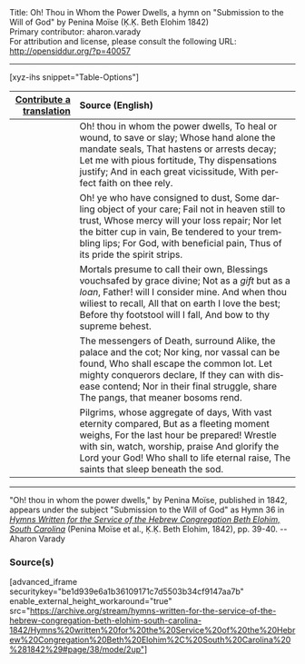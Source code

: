 <html>
<head></head>
<body>
Title: Oh! Thou in Whom the Power Dwells, a hymn on "Submission to the Will of God" by Penina Moïse (Ḳ.Ḳ. Beth Elohim 1842)<br />
Primary contributor: aharon.varady<br />
For attribution and license, please consult the following URL: <a href="http://opensiddur.org/?p=40057">http://opensiddur.org/?p=40057</a>
<p />
<hr />

[xyz-ihs snippet="Table-Options"]<table style="margin-left: auto;margin-right: auto;" class="draggable">
<thead><tr><th id="x" style="text-align: right;"><a href="/translate/" target="_blank" rel="noopener">Contribute a translation</a></th><th style="text-align: left;">Source (English)</th></tr></thead>
<tbody>
<tr><td style="vertical-align:top;">
<div class="liturgy" lang="he" style="text-align: right;">

</div></td>

<td style="vertical-align:top;">
<div class="english" lang="en" style="text-align: left;">
Oh! thou in whom the power dwells, 
To heal or wound, to save or slay; 
Whose hand alone the mandate seals, 
That hastens or arrests decay; 
Let me with pious fortitude, 
Thy dispensations justify; 
And in each great vicissitude, 
With perfect faith on thee rely. 
</div></td></tr>


<tr><td style="vertical-align:top;">
<div class="liturgy" lang="he" style="text-align: right;">

</div></td>

<td style="vertical-align:top;">
<div class="english" lang="en" style="text-align: left;">
Oh! ye who have consigned to dust, 
Some darling object of your care; 
Fail not in heaven still to trust, 
Whose mercy will your loss repair; 
Nor let the bitter cup in vain, 
Be tendered to your trembling lips; 
For God, with beneficial pain, 
Thus of its pride the spirit strips. 
</div></td></tr>


<tr><td style="vertical-align:top;">
<div class="liturgy" lang="he" style="text-align: right;">

</div></td>

<td style="vertical-align:top;">
<div class="english" lang="en" style="text-align: left;">
Mortals presume to call their own, 
Blessings vouchsafed by grace divine; 
Not as a <em>gift</em> but as a <em>loan</em>, 
Father! will I consider mine. 
And when thou wiliest to recall, 
All that on earth I love the best; 
Before thy footstool will I fall, 
And bow to thy supreme behest. 
</div></td></tr>


<tr><td style="vertical-align:top;">
<div class="liturgy" lang="he" style="text-align: right;">

</div></td>

<td style="vertical-align:top;">
<div class="english" lang="en" style="text-align: left;">
The messengers of Death, surround 
Alike, the palace and the cot; 
Nor king, nor vassal can be found, 
Who shall escape the common lot. 
Let mighty conquerors declare, 
If they can with disease contend; 
Nor in their final struggle, share 
The pangs, that meaner bosoms rend. 
</div></td></tr>


<tr><td style="vertical-align:top;">
<div class="liturgy" lang="he" style="text-align: right;">

</div></td>

<td style="vertical-align:top;">
<div class="english" lang="en" style="text-align: left;">
Pilgrims, whose aggregate of days, 
With vast eternity compared, 
But as a fleeting moment weighs, 
For the last hour be prepared! 
Wrestle with sin, watch, worship, praise 
And glorify the Lord your God! 
Who shall to life eternal raise, 
The saints that sleep beneath the sod.
</div></td></tr>
</tbody></table>

<hr />

"Oh! thou in whom the power dwells," by Penina Moïse, published in 1842, appears under the subject "Submission to the Will of God" as Hymn 36 in <em><a href="/?p=39305">Hymns Written for the Service of the Hebrew Congregation Beth Elohim, South Carolina</a></em> (Penina Moïse et al., Ḳ.Ḳ. Beth Elohim, 1842), pp. 39-40. --Aharon Varady

<h3>Source(s)</h3>

[advanced_iframe securitykey="be1d939e6a1b36109171c7d5503b34cf9147aa7b" enable_external_height_workaround="true" src="https://archive.org/stream/hymns-written-for-the-service-of-the-hebrew-congregation-beth-elohim-south-carolina-1842/Hymns%20written%20for%20the%20Service%20of%20the%20Hebrew%20Congregation%20Beth%20Elohim%2C%20South%20Carolina%20%281842%29#page/38/mode/2up"]

&nbsp; 
</body>
</html>